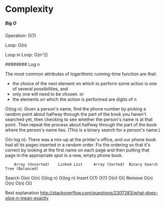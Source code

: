 # Complexity

##### Big O

Operation: O(1)

Loop: O(n)

Loop in Loop: O(n^2)

######## Log n

The most common attributes of logarithmic running-time function are that:
- the choice of the next element on which to perform some action is one of several possibilities, and
- only one will need to be chosen.
or 
- the elements on which the action is performed are digits of n

O(log n): Given a person's name, find the phone number by picking a random point about halfway through the part of the book you haven't searched yet, then checking to see whether the person's name is at that point. Then repeat the process about halfway through the part of the book where the person's name lies. (This is a binary search for a person's name.)

O(n log n): There was a mix-up at the printer's office, and our phone book had all its pages inserted in a random order. Fix the ordering so that it's correct by looking at the first name on each page and then putting that page in the appropriate spot in a new, empty phone book.


		Array (Unsorted) 	Linked List 	Array (Sorted) 	Binary Search Tree (Balanced)
Search  	O(n)   				O(n) 			O(log n) 			O(log n)
Insert 		O(1) 				O(1) 			O(n) 				O()
Remove 		O(n) 				O(n) 			O(n) 				O()



Best explanation http://stackoverflow.com/questions/2307283/what-does-olog-n-mean-exactly

